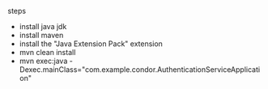 steps
- install java jdk
- install maven
- install the "Java Extension Pack"  extension
- mvn clean install
-  mvn exec:java -Dexec.mainClass="com.example.condor.AuthenticationServiceApplication"